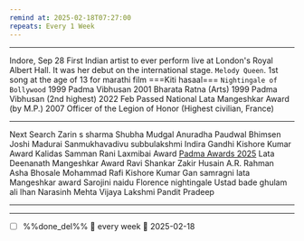 ```yaml
---
remind at: 2025-02-18T07:27:00
repeats: Every 1 Week
---
```

---
Indore, Sep 28
First Indian artist to ever perform live at London's Royal Albert Hall. It was her debut on the international stage.
`Melody Queen`. 
1st song at the age of 13 for marathi film ===Kiti hasaal===
`Nightingale of Bollywood` 
1999 Padma Vibhusan 
2001 Bharata Ratna (Arts)
1999 Padma Vibhusan (2nd highest)
2022 Feb Passed 
National Lata Mangeshkar Award (by M.P.)
2007 Officer of the Legion of Honor (Highest civilian,  France)

---
Next Search
Zarin s sharma
Shubha Mudgal
Anuradha Paudwal
Bhimsen Joshi
Madurai Sanmukhavadivu subbulakshmi
Indira Gandhi 
Kishore Kumar Award 
Kalidas Samman
Rani Laxmibai Award 
[Padma Awards 2025](https://testbook.com/static-gk/padma-awards)
Lata Deenanath Mangeshkar Award
Ravi Shankar
Zakir Husain 
A.R. Rahman
Asha Bhosale
Mohammad Rafi
Kishore Kumar
Gan samragni lata Mangeshkar award
Sarojini naidu
Florence nightingale
Ustad bade ghulam ali lhan
Narasinh Mehta 
Vijaya Lakshmi Pandit 
Pradeep

---
---
- [ ] %%done_del%% 🔁 every week 📅 2025-02-18